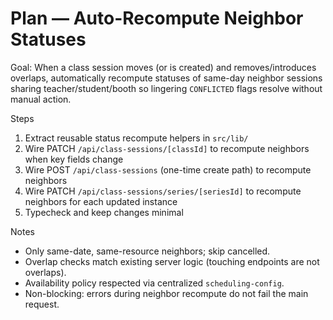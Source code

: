 # Plan — Auto-Recompute Neighbor Statuses

Goal: When a class session moves (or is created) and removes/introduces overlaps, automatically recompute statuses of same-day neighbor sessions sharing teacher/student/booth so lingering `CONFLICTED` flags resolve without manual action.

Steps

1. Extract reusable status recompute helpers in `src/lib/`
2. Wire PATCH `/api/class-sessions/[classId]` to recompute neighbors when key fields change
3. Wire POST `/api/class-sessions` (one-time create path) to recompute neighbors
4. Wire PATCH `/api/class-sessions/series/[seriesId]` to recompute neighbors for each updated instance
5. Typecheck and keep changes minimal

Notes

- Only same-date, same-resource neighbors; skip cancelled.
- Overlap checks match existing server logic (touching endpoints are not overlaps).
- Availability policy respected via centralized `scheduling-config`.
- Non-blocking: errors during neighbor recompute do not fail the main request.

